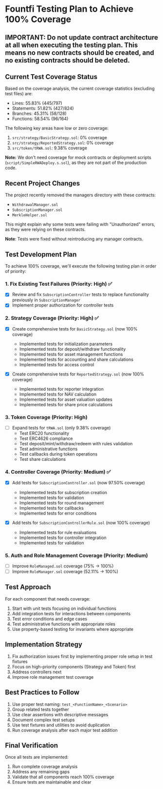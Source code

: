 # Fountfi Testing Plan to Achieve 100% Coverage

## IMPORTANT: Do not update contract architecture at all when executing the testing plan. This means no new contracts should be created, and no existing contracts should be deleted.

## Current Test Coverage Status

Based on the coverage analysis, the current coverage statistics (excluding test files) are:
- Lines: 55.83% (445/797)
- Statements: 51.82% (427/824)
- Branches: 45.31% (58/128)
- Functions: 58.54% (96/164)

The following key areas have low or zero coverage:
1. `src/strategy/BasicStrategy.sol`: 0% coverage
2. `src/strategy/ReportedStrategy.sol`: 0% coverage
3. `src/token/tRWA.sol`: 9.38% coverage

**Note:** We don't need coverage for mock contracts or deployment scripts (`script/SimpleRWADeploy.s.sol`), as they are not part of the production code.

## Recent Project Changes

The project recently removed the managers directory with these contracts:
- `WithdrawalManager.sol`
- `SubscriptionManager.sol`
- `MerkleHelper.sol`

This might explain why some tests were failing with "Unauthorized" errors, as they were relying on these contracts.

**Note**: Tests were fixed without reintroducing any manager contracts.

## Test Development Plan

To achieve 100% coverage, we'll execute the following testing plan in order of priority:

### 1. Fix Existing Test Failures (Priority: High) ✅

- [x] Review and fix `SubscriptionController` tests to replace functionality previously in `SubscriptionManager`
- [x] Implement proper authorization for controller tests

### 2. Strategy Coverage (Priority: High) ✅

- [x] Create comprehensive tests for `BasicStrategy.sol` (now 100% coverage)
  - Implemented tests for initialization parameters
  - Implemented tests for deposit/withdraw functionality
  - Implemented tests for asset management functions
  - Implemented tests for accounting and share calculations
  - Implemented tests for access control

- [x] Create comprehensive tests for `ReportedStrategy.sol` (now 100% coverage)
  - Implemented tests for reporter integration
  - Implemented tests for NAV calculation
  - Implemented tests for asset valuation updates
  - Implemented tests for share price calculations

### 3. Token Coverage (Priority: High)

- [ ] Expand tests for `tRWA.sol` (only 9.38% coverage)
  - Test ERC20 functionality
  - Test ERC4626 compliance
  - Test deposit/mint/withdraw/redeem with rules validation
  - Test administrative functions
  - Test callbacks during token operations
  - Test share calculations

### 4. Controller Coverage (Priority: Medium) ✅

- [x] Add tests for `SubscriptionController.sol` (now 97.50% coverage)
  - Implemented tests for subscription creation
  - Implemented tests for validation
  - Implemented tests for round management
  - Implemented tests for callbacks
  - Implemented tests for error conditions

- [x] Add tests for `SubscriptionControllerRule.sol` (now 100% coverage)
  - Implemented tests for rule evaluations
  - Implemented tests for controller integration
  - Implemented tests for validation

### 5. Auth and Role Management Coverage (Priority: Medium)

- [ ] Improve `RoleManaged.sol` coverage (75% → 100%)
- [ ] Improve `RoleManager.sol` coverage (52.11% → 100%)

## Test Approach

For each component that needs coverage:

1. Start with unit tests focusing on individual functions
2. Add integration tests for interactions between components
3. Test error conditions and edge cases
4. Test administrative functions with appropriate roles
5. Use property-based testing for invariants where appropriate

## Implementation Strategy

1. Fix authorization issues first by implementing proper role setup in test fixtures
2. Focus on high-priority components (Strategy and Token) first
3. Address controllers next
4. Improve role management test coverage

## Best Practices to Follow

1. Use proper test naming: `test_<FunctionName>_<Scenario>`
2. Group related tests together
3. Use clear assertions with descriptive messages
4. Document complex test setups
5. Use test fixtures and utilities to avoid duplication
6. Run coverage analysis after each major test addition

## Final Verification

Once all tests are implemented:
1. Run complete coverage analysis
2. Address any remaining gaps
3. Validate that all components reach 100% coverage
4. Ensure tests are maintainable and clear